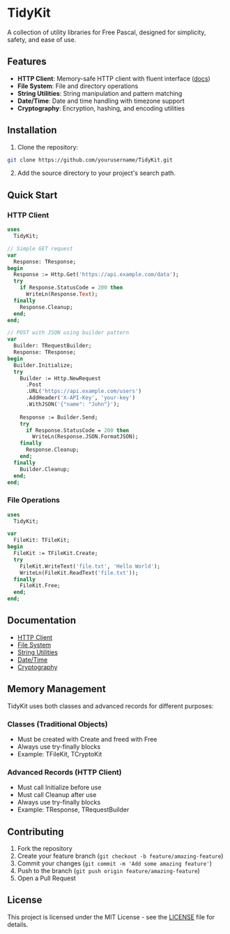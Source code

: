 # TidyKit

A collection of utility libraries for Free Pascal, designed for simplicity, safety, and ease of use.

## Features

- **HTTP Client**: Memory-safe HTTP client with fluent interface ([docs](docs/TidyKit.Request.md))
- **File System**: File and directory operations
- **String Utilities**: String manipulation and pattern matching
- **Date/Time**: Date and time handling with timezone support
- **Cryptography**: Encryption, hashing, and encoding utilities

## Installation

1. Clone the repository:
```bash
git clone https://github.com/yourusername/TidyKit.git
```

2. Add the source directory to your project's search path.

## Quick Start

### HTTP Client
```pascal
uses
  TidyKit;

// Simple GET request
var
  Response: TResponse;
begin
  Response := Http.Get('https://api.example.com/data');
  try
    if Response.StatusCode = 200 then
      WriteLn(Response.Text);
  finally
    Response.Cleanup;
  end;
end;

// POST with JSON using builder pattern
var
  Builder: TRequestBuilder;
  Response: TResponse;
begin
  Builder.Initialize;
  try
    Builder := Http.NewRequest
      .Post
      .URL('https://api.example.com/users')
      .AddHeader('X-API-Key', 'your-key')
      .WithJSON('{"name": "John"}');
      
    Response := Builder.Send;
    try
      if Response.StatusCode = 200 then
        WriteLn(Response.JSON.FormatJSON);
    finally
      Response.Cleanup;
    end;
  finally
    Builder.Cleanup;
  end;
end;
```

### File Operations
```pascal
uses
  TidyKit;

var
  FileKit: TFileKit;
begin
  FileKit := TFileKit.Create;
  try
    FileKit.WriteText('file.txt', 'Hello World');
    WriteLn(FileKit.ReadText('file.txt'));
  finally
    FileKit.Free;
  end;
end;
```

## Documentation

- [HTTP Client](docs/TidyKit.Request.md)
- [File System](docs/TidyKit.FS.md)
- [String Utilities](docs/TidyKit.Strings.md)
- [Date/Time](docs/TidyKit.DateTime.md)
- [Cryptography](docs/TidyKit.Crypto.md)

## Memory Management

TidyKit uses both classes and advanced records for different purposes:

### Classes (Traditional Objects)
- Must be created with Create and freed with Free
- Always use try-finally blocks
- Example: TFileKit, TCryptoKit

### Advanced Records (HTTP Client)
- Must call Initialize before use
- Must call Cleanup after use
- Always use try-finally blocks
- Example: TResponse, TRequestBuilder

## Contributing

1. Fork the repository
2. Create your feature branch (`git checkout -b feature/amazing-feature`)
3. Commit your changes (`git commit -m 'Add some amazing feature'`)
4. Push to the branch (`git push origin feature/amazing-feature`)
5. Open a Pull Request

## License

This project is licensed under the MIT License - see the [LICENSE](LICENSE) file for details.